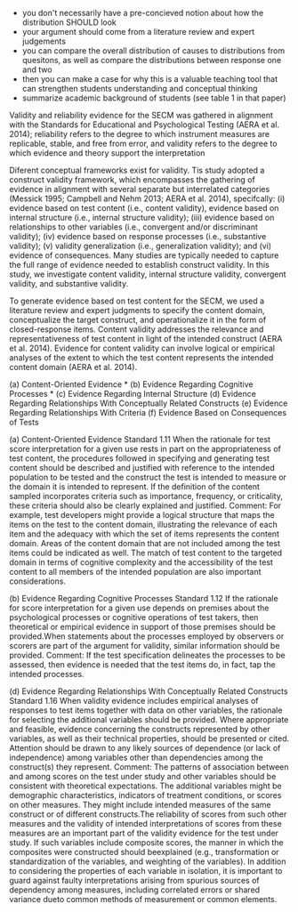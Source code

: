 
+ you don't necessarily have a pre-concieved notion about how the distribution SHOULD look
+ your argument should come from a literature review and expert judgements
+ you can compare the overall distribution of causes to distributions from quesitons, as well as compare the distributions between response one and two
+ then you can make a case for why this is a valuable teaching tool that can strengthen students understanding and conceptual thinking
+ summarize academic background of students (see table 1 in that paper)


Validity and
reliability evidence for the SECM was gathered in alignment with the Standards for Educational and Psychological Testing (AERA et al. 2014); reliability refers to the
degree to which instrument measures are replicable, stable, and free from error, and validity refers to the degree to
which evidence and theory support the interpretation

Diferent conceptual frameworks exist for validity. Tis
study adopted a construct validity framework, which
encompasses the gathering of evidence in alignment with
several separate but interrelated categories (Messick 1995;
Campbell and Nehm 2013; AERA et al. 2014), specifcally:
(i) evidence based on test content (i.e., content validity),
evidence based on internal structure (i.e., internal structure validity); (iii) evidence based on relationships to other
variables (i.e., convergent and/or discriminant validity);
(iv) evidence based on response processes (i.e., substantive validity); (v) validity generalization (i.e., generalization
validity); and (vi) evidence of consequences. Many studies
are typically needed to capture the full range of evidence
needed to establish construct validity. In this study, we
investigate content validity, internal structure validity, convergent validity, and substantive validity.

To generate evidence based on test content for the
SECM, we used a literature review and expert judgments to specify the content domain, conceptualize the
target construct, and operationalize it in the form of
closed-response items. Content validity addresses the relevance and representativeness of test content in light of
the intended construct (AERA et al. 2014). Evidence for
content validity can involve logical or empirical analyses of the extent to which the test content represents the
intended content domain (AERA et al. 2014).



(a) Content-Oriented Evidence *
(b) Evidence Regarding Cognitive Processes *
(c) Evidence Regarding Internal Structure
(d) Evidence Regarding Relationships With Conceptually Related Constructs
(e) Evidence Regarding Relationships With Criteria
(f) Evidence Based on Consequences of Tests

(a) Content-Oriented Evidence
Standard 1.11
When the rationale for test score interpretation
for a given use rests in part on the appropriateness
of test content, the procedures followed in specifying and generating test content should be described and justified with reference to the intended
population to be tested and the construct the
test is intended to measure or the domain it is
intended to represent. If the definition of the
content sampled incorporates criteria such as
importance, frequency, or criticality, these criteria
should also be clearly explained and justified.
Comment: For example, test developers might
provide a logical structure that maps the items on
the test to the content domain, illustrating the
relevance of each item and the adequacy with
which the set of items represents the content domain. Areas of the content domain that are not
included among the test items could be indicated
as well. The match of test content to the targeted
domain in terms of cognitive complexity and the
accessibility of the test content to all members of
the intended population are also important considerations.


(b) Evidence Regarding Cognitive
Processes
Standard 1.12
If the rationale for score interpretation for a given
use depends on premises about the psychological
processes or cognitive operations of test takers,
then theoretical or empirical evidence in support
of those premises should be provided.When statements about the processes employed by observers
or scorers are part of the argument for validity,
similar information should be provided.
Comment: If the test specification delineates the
processes to be assessed, then evidence is needed
that the test items do, in fact, tap the intended
processes.

(d) Evidence Regarding Relationships
With Conceptually Related Constructs
Standard 1.16
When validity evidence includes empirical analyses
of responses to test items together with data on
other variables, the rationale for selecting the additional variables should be provided. Where appropriate and feasible, evidence concerning the
constructs represented by other variables, as well
as their technical properties, should be presented
or cited. Attention should be drawn to any likely
sources of dependence (or lack of independence)
among variables other than dependencies among
the construct(s) they represent.
Comment: The patterns of association between
and among scores on the test under study and
other variables should be consistent with theoretical
expectations. The additional variables might be
demographic characteristics, indicators of treatment
conditions, or scores on other measures. They
might include intended measures of the same
construct or of different constructs.The reliability
of scores from such other measures and the validity
of intended interpretations of scores from these
measures are an important part of the validity evidence for the test under study. If such variables
include composite scores, the manner in which the composites were constructed should beexplained
(e.g., transformation or standardization of the
variables, and weighting of the variables). In
addition to considering the properties of each
variable in isolation, it is important to guard
against faulty interpretations arising from spurious
sources of dependency among measures, including
correlated errors or shared variance dueto common
methods of measurement or common elements.